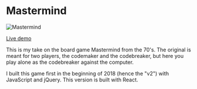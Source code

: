 # Mastermind #

![Mastermind](https://hakons-public-bucket.s3.eu-central-1.amazonaws.com/mm_screenshot.PNG "Mastermind")

[Live demo](https://mm2.hakonbjarnason.com)

This is my take on the board game Mastermind from the 70's. The original is meant for two players, the codemaker and the codebreaker, but here you play alone as the codebreaker against the computer.

I built this game first in the beginning of 2018 (hence the "v2") with JavaScript and jQuery. This version is built with React.
